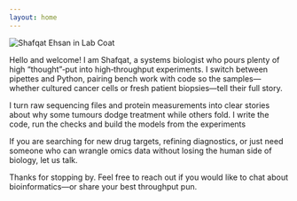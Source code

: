 ```yaml
---
layout: home
---
```


<div class="profile-section">
  <img src="/SFE_LabCoat_1.jpg" alt="Shafqat Ehsan in Lab Coat"> <div class="intro-text">
    <p>Hello and welcome! I am Shafqat, a systems biologist who pours plenty of high “thought”‑put into high‑throughput experiments. I switch between pipettes and Python, pairing bench work with code so the samples—whether cultured cancer cells or fresh patient biopsies—tell their full story. </p>
    <p>I turn raw sequencing files and protein measurements into clear stories about why some tumours dodge treatment while others fold. I write the code, run the checks and build the models from the experiments</p>
    <p>If you are searching for new drug targets, refining diagnostics, or just need someone who can wrangle omics data without losing the human side of biology, let us talk.
     <p>Thanks for stopping by. Feel free to reach out if you would like to chat about bioinformatics—or share your best throughput pun. </p>

</div>
